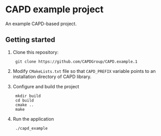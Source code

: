 # CAPD example project

An example CAPD-based project.

## Getting started

1. Clone this repository:

        git clone https://github.com/CAPDGroup/CAPD.example.1

2. Modify `CMakeLists.txt` file so that `CAPD_PREFIX` variable points to an installation directory of CAPD library.

3. Configure and build the project

        mkdir build
        cd build
        cmake ..
        make

4. Run the application

        ./capd_example

